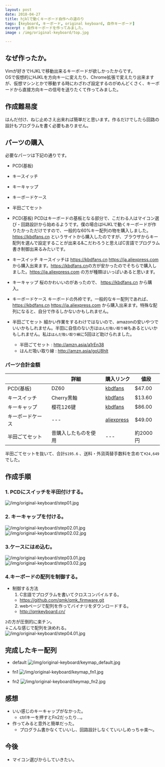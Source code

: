 ```yaml
---
layout: post
date: 2018-04-27
title: hjklで動くキーボード自作への道のり
tags: [keyboard, キーボード, original keyboard, 自作キーボード]
excerpt : 自作キーボードを作ってみました。
image : /img/original-keyboard/top.jpg

---
```


## なぜ作ったか。
Vimが好きでHJKLで移動出来るキーボードが欲しかったからです。  
OSで仮想的にHJKLを方向キーに変えたり、Chrome拡張で変えたり出来ますが、仮想マシンとかで移動する時にわざわざ設定するのがめんどくさく、キーボードから直接方向キーの信号を送りたくて作ってみました。  

## 作成難易度
はんだ付け、ねじ止めさえ出来れば簡単だと思います。作るだけでしたら回路の設計もプログラムを書く必要もありません。

## パーツの購入
必要なパーツは下記の通りです。  
- PCD(基板)
- キースイッチ
- キーキャップ
- キーボードケース
- 半田ごてセット

- PCD(基板)
 PCDはキーボードの基板となる部分で、こだわる人はマイコン選び・回路設計から始めるようです。僕の場合はHJKLで動くキーボードが作りたかっただけですので、一般的な60%キー配列の物を購入しました。<https://kbdfans.cn> というサイトから購入したのですが、ブラウザからキー配列を選んで設定することが出来る&こだわろうと思えばC言語でプログラム書き制御出来るみたいです。  
- キースイッチ
 キースイッチは <https://kbdfans.cn> <https://ja.aliexpress.com> から購入出来ます。<https://kbdfans.cn>の方が安かったのでそちらで購入しました。<https://ja.aliexpress.com> の方が種類はいっぱいあると思います。  
- キーキャップ
 桜のかわいいのがあったので、 <https://kbdfans.cn> から購入。
- キーボードケース
 キーボードの外枠です。一般的なキー配列であれば、<https://kbdfans.cn> <https://ja.aliexpress.com> から購入出来ます。特殊な配列になると、自分で作るしかないかもしれません。
- 半田ごてセット
 細かい作業をするわけではないので、amazonの安いやつでいいかもしれません。半田に自信のない方は`はんだ吸い取り線`もあるといいかもしれません。私は`はんだ吸い取り線`に5回ほど助けられました。
  - 半田ごてセット : <http://amzn.asia/a1rEn38>
  - はんだ吸い取り線 : <http://amzn.asia/goU8hlt>

### パーツ合計金額

|   | 詳細  | 購入リンク | 値段 |
| ---- | ---- | ---- | ---- |
|  PCD(基板)  |  DZ60  |  [kbdfans](https://kbdfans.cn/products/dz60-60-pcb) | $47.00 |
|  キースイッチ  |  Cherry黒軸  | [kbdfans](https://kbdfans.cn/products/switch-68-cherry-gateron-zealio) | $13.60 |
|  キーキャップ  |  樱花126键  | [kbdfans](https://kbdfans.cn/products/cherry-profile-sakura-keycaps-126keys) | $86.00 |
|  キーボードケース  |  ---  | [aliexpress](https://ja.aliexpress.com/item/GH60-60-faceu/32834509210.html) | $49.00 |
|  半田ごてセット  | 昔購入したものを使用  | --- | 約2000円|

半田ごてセットを抜いて、合計`$195.6` 、送料・外貨両替手数料を含めて`¥24,649`でした。

## 作成手順
### 1. PCDにスイッチを半田付けする。
![/img/original-keyboard/step01.jpg](/img/original-keyboard/step01.jpg)

### 2. キーキャップを付ける。
![/img/original-keyboard/step02.01.jpg](/img/original-keyboard/step02.01.jpg)
![/img/original-keyboard/step02.02.jpg](/img/original-keyboard/step02.02.jpg)

### 3.ケースにはめ込む。
![/img/original-keyboard/step03.01.jpg](/img/original-keyboard/step03.01.jpg)
![/img/original-keyboard/step03.02.jpg](/img/original-keyboard/step03.02.jpg)

### 4.キーボードの配列を制御する。
- 制御する方法
  1. C言語でプログラムを書いてクロスコンパイルする。
    - <https://github.com/qmk/qmk_firmware.git>
  2. webページで配列を作ってバイナリをダウンロードする。
    - <http://qmkeyboard.cn/>

`2`の方が圧倒的に楽チン。  
↓こんな感じで配列を決めれる。  
![/img/original-keyboard/step04.01.jpg](/img/original-keyboard/step04.01.jpg)

## 完成したキー配列
- default
![/img/original-keyboard/keymap_default.jpg](/img/original-keyboard/keymap_default.jpg)

- fn1
![/img/original-keyboard/keymap_fn1.jpg](/img/original-keyboard/keymap_fn1.jpg)

- fn2
![/img/original-keyboard/keymap_fn2.jpg](/img/original-keyboard/keymap_fn2.jpg)

## 感想
- いい感じのキーキャップがなかった。
  - ctrlキーを押すとFn2だったり…。
- 作ってみると意外と簡単だった。
  - プログラム書かなくていいし、回路設計しなくていいしめっちゃ楽～。

## 今後
- マイコン選びからしていきたい。
